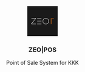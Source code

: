 <!-- COMPANY LOGO -->
<div align="center">
  <a href="https://github.com/zeoit/POS-KKK">
    <img src="images/logo.jpg" alt="Logo" width="80" height="80">
  </a>

<h3 align="center">ZEO|POS</h3>

  <p align="center">
    Point of Sale System for KKK
  </p>
</div>
